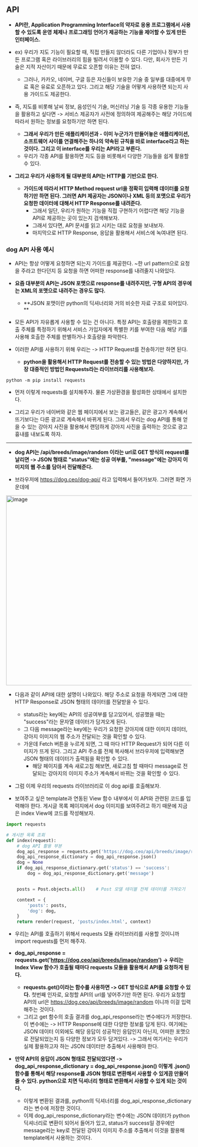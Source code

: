 ## API
- **API란, Application Programming Interface의 약자로 응용 프로그램에서 사용할 수 있도록 운영 체제나 프로그래밍 언어가 제공하는 기능을 제어할 수 있게 만든 인터페이스.**
- ex) 우리가 지도 기능이 필요할 때, 직접 만들지 않더라도 다른 기업이나 정부가 만든 프로그램 혹은 라이브러리의 힘을 빌려서 이용할 수 있다. 다만, 회사가 만든 기술은 지적 자산이기 때문에 무료로 오픈할 이유는 전혀 없다.
  - 그러나, 카카오, 네이버, 구글 등은 자신들이 보유한 기술 중 일부를 대중에게 무료 혹은 유료로 오픈하고 있다. 그리고 해당 기술을 어떻게 사용하면 되는지 사용 가이드도 제공한다.

- 즉, 지도를 비롯해 날씨 정보, 음성인식 기술, 머신러닝 기술 등 각종 유용한 기능들을 활용하고 싶다면 -> 서비스 제공자가 사전에 정의하여 제공해주는 해당 가이드에 따라서 원하는 정보를 요청하기만 하면 된다.
  - **그래서 우리가 만든 애플리케이션과 - 이미 누군가가 만들어놓은 애플리케이션, 소프트웨어 사이를 연결해주는 하나의 약속된 규칙을 바로 interface라고 하는 것이다. 그리고 이 interface를 우리는 API라고 부른다.**
  - 우리가 각종 API를 활용하면 지도 등을 비롯해서 다양한 기능들을 쉽게 활용할 수 있다.

- **그리고 우리가 사용하게 될 대부분의 API는 HTTP를 기반으로 한다.**
  - **가이드에 따라서 HTTP Method request url을 정확히 입력해 데이터를 요청하기만 하면 된다. 그러면 API 제공자는 JSON이나 XML 등의 포맷으로 우리가 요청한 데이터에 대해서 HTTP Response를 내려준다.**
    - 그래서 일단, 우리가 원하는 기능을 직접 구현하기 어렵다면 해당 기능을 API로 제공하는 곳이 있는지 검색해보자.
    - 그래서 있다면, API 문서를 읽고 시키는 대로 요청을 보내보자.
    - 마지막으로 HTTP Response, 응답을 활용해서 서비스에 녹여내면 된다.


### dog API 사용 예시
- API는 항상 어떻게 요청하면 되는지 가이드를 제공한다. ~한 url pattern으로 요청을 주라고 한다던지 등 요청을 하면 어떠한 response를 내려줄지 나와있다. 
- **요즘 대부분의 API는 JSON 포맷으로 response를 내려주지만, 구형 API의 경우에는 XML의 포맷으로 내려주는 경우도 많다.**
  - **JSON 포맷이란 python의 딕셔너리와 거의 비슷한 자료 구조로 되어있다. **

- 모든 API가 자유롭게 사용할 수 있는 건 아니다. 특정 API는 호출량을 제한하고 호출 주체를 특정하기 위해서 서비스 가입자에게 특별한 키를 부여한 다음 해당 키를 사용해 호출한 주체를 판별하거나 호출량을 파악한다.

- 이러한 API를 사용하기 위해 우리는 -> HTTP Request를 전송하기만 하면 된다.
  - **python을 활용해서 HTTP Request를 전송할 수 있는 방법은 다양하지만, 가장 대중적인 방법인 Requests라는 라이브러리를 사용해보자.**

```terminal
python -m pip install requests
```

- 먼저 이렇게 requests를 설치해주자. 물론 가상환경을 활성화한 상태에서 설치한다.


- 그리고 우리가 네이버와 같은 웹 페이지에서 보는 광고들은, 같은 광고가 계속해서 뜨기보다는 다른 광고로 계속해서 바뀌게 된다. 그래서 우리는 dog API를 통해 얻을 수 있는 강아지 사진을 활용해서 랜덤하게 강아지 사진을 출력하는 것으로 광고 흉내를 내보도록 하자.

* * *
- **dog API는 /api/breeds/image/random 이라는 url로 GET 방식의 request를 날리면 -> JSON 형태로 "status"에는 성공 여부를, "message"에는 강아지 이미지의 웹 주소를 담아서 전달해준다.**

- 브라우저에 https://dog.ceo/dog-api/ 라고 입력해서 들어가보자. 그러면 화면 가운데에 
<img width="515" alt="image" src="https://user-images.githubusercontent.com/95380638/155272153-226f11fe-a97b-471f-bf20-013448ba9265.png">

- 다음과 같이 API에 대한 설명이 나와있다. 해당 주소로 요청을 하게되면 그에 대한 HTTP Response로 JSON 형태의 데이터를 전달받을 수 있다.
  - status라는 key에는 API의 성공여부를 담고있어서, 성공했을 때는 "success"라는 문자열 데이터가 담겨오게 된다.
  - 그 다음 message라는 key에는 우리가 요청한 강아지에 대한 이미지 데이터, 강아지 이미지의 웹 주소가 전달되는 것을 확인할 수 있다.
  - 가운데 Fetch 버튼을 누르게 되면, 그 때 마다 HTTP Request가 되어 다른 이미지가 뜨게 된다. 그리고 API 주소를 전체 복사해서 브라우저에 입력해보면 JSON 형태의 데이터가 출력됨을 확인할 수 있다. 
    - 해당 페이지를 계속 새로고침 해보면, 새로고침 할 때마다 message로 전달되는 강아지의 이미지 주소가 계속해서 바뀌는 것을 확인할 수 있다.

- 그럼 이제 우리의 requests 라이브러리로 이 dog api를 호출해보자.
- 보여주고 싶은 template과 연동된 View 함수 내부에서 이 API와 관련된 코드를 입력해야 한다. 게시글 목록 페이지에서 dog 이미지를 보여주려고 하기 때문에 지금은 index View에 코드를 작성해보자.

```python
import requests

# 게시판 목록 조회
def index(request):
    # dog API 활용 부분
    dog_api_response = requests.get('https://dog.ceo/api/breeds/image/random')    # 그냥 request가 아닌 라이브러리 requests
    dog_api_response_dictionary = dog_api_response.json()
    dog = None
    if dog_api_response_dictionary.get('status') == 'success':
        dog = dog_api_response_dictionary.get('message')


    posts = Post.objects.all()    # Post 모델 테이블 전체 데이터를 가져오기

    context = {
        'posts': posts,
        'dog': dog,
    }
    return render(request, 'posts/index.html', context)
```

- 우리는 API를 호출하기 위해서 requests 모듈 라이브러리를 사용할 것이니까 import requests를 먼저 해주자.
- **dog_api_response = requests.get('https://dog.ceo/api/breeds/image/random') -> 우리는 Index View 함수가 호출될 때마다 requests 모듈을 활용해서 API를 요청하게 된다.**
  - **requests.get()이라는 함수를 사용하면 -> GET 방식으로 API를 요청할 수 있다.** 첫번째 인자로, 요청할 API의 url를 넣어주기만 하면 된다. 우리가 요청할 API의 url은 https://dog.ceo/api/breeds/image/random 이니까 이걸 입력해주는 것이다.
  - 그리고 get 함수의 호출 결과를 dog_api_response라는 변수에다가 저장한다. 이 변수에는 -> HTTP Response에 대한 다양한 정보를 담게 된다. 여기에는 JSON 데이터 이외에도 해당 응답이 성공적인 응답인지 아닌지, 어떠한 포맷으로 전달되었는지 등 다양한 정보가 모두 담겨있다. -> 그래서 여기서는 우리가 실제 활용하고자 하는 JSON 데이터만 추출해서 사용해야 한다. 

- **만약 API의 응답이 JSON 형태로 전달되었다면 -> dog_api_response_dictionary = dog_api_response.json() 이렇게 .json() 함수를 통해서 해당 response를 JSON 형태로 변환해서 사용할 수 있게끔 만들어줄 수 있다. python으로 치면 딕셔너리 형태로 변환해서 사용할 수 있게 되는 것이다.**
  - 이렇게 변환된 결과를, python의 딕셔너리를 dog_api_response_dictionary라는 변수에 저장한 것이다.
  - 이제 dog_api_response_dictionary라는 변수에는 JSON 데이터가 python 딕셔너리로 변환이 되어서 들어가 있고, status가 success일 경우에만 message라는 key로 전달된 강아지 이미지 주소를 추출해서 이것을 활용해 template에서 사용하는 것이다.
